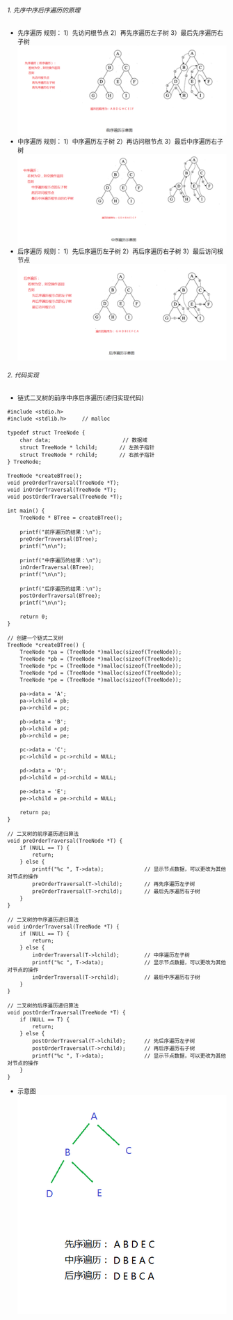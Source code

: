 ###### 1. 先序中序后序遍历的原理
- 先序遍历
规则：
1）先访问根节点
2）再先序遍历左子树
3）最后先序遍历右子树
![先序遍历示意图](./链式二叉树的前序中序后序遍历(递归实现)（C语言）.assets/17731575-1161072f059b891a.png)
- 中序遍历
规则：
1）中序遍历左子树
2）再访问根节点
3）最后中序遍历右子树
![中序遍历示意图](./链式二叉树的前序中序后序遍历(递归实现)（C语言）.assets/17731575-04be29bfffcabfa6.png)
- 后序遍历
规则：
1）先后序遍历左子树
2）再后序遍历右子树
3）最后访问根节点
![后序遍历示意图](./链式二叉树的前序中序后序遍历(递归实现)（C语言）.assets/17731575-551ff7b1e5db95c2.png)


###### 2. 代码实现
- 链式二叉树的前序中序后序遍历(递归实现代码)
```
#include <stdio.h>
#include <stdlib.h>     // malloc

typedef struct TreeNode {
    char data;                       // 数据域
    struct TreeNode * lchild;       // 左孩子指针
    struct TreeNode * rchild;       // 右孩子指针
} TreeNode;

TreeNode *createBTree();
void preOrderTraversal(TreeNode *T);
void inOrderTraversal(TreeNode *T);
void postOrderTraversal(TreeNode *T);

int main() {
    TreeNode * BTree = createBTree();

    printf("前序遍历的结果：\n");
    preOrderTraversal(BTree);
    printf("\n\n");

    printf("中序遍历的结果：\n");
    inOrderTraversal(BTree);
    printf("\n\n");

    printf("后序遍历的结果：\n");
    postOrderTraversal(BTree);
    printf("\n\n");

    return 0;
}

// 创建一个链式二叉树
TreeNode *createBTree() {
    TreeNode *pa = (TreeNode *)malloc(sizeof(TreeNode));
    TreeNode *pb = (TreeNode *)malloc(sizeof(TreeNode));
    TreeNode *pc = (TreeNode *)malloc(sizeof(TreeNode));
    TreeNode *pd = (TreeNode *)malloc(sizeof(TreeNode));
    TreeNode *pe = (TreeNode *)malloc(sizeof(TreeNode));

    pa->data = 'A';
    pa->lchild = pb;
    pa->rchild = pc;

    pb->data = 'B';
    pb->lchild = pd;
    pb->rchild = pe;

    pc->data = 'C';
    pc->lchild = pc->rchild = NULL;

    pd->data = 'D';
    pd->lchild = pd->rchild = NULL;

    pe->data = 'E';
    pe->lchild = pe->rchild = NULL;

    return pa;
}

// 二叉树的前序遍历递归算法
void preOrderTraversal(TreeNode *T) {
    if (NULL == T) {
        return;
    } else {
        printf("%c ", T->data);             // 显示节点数据，可以更改为其他对节点的操作
        preOrderTraversal(T->lchild);       // 再先序遍历左子树
        preOrderTraversal(T->rchild);       // 最后先序遍历右子树
    }
}

// 二叉树的中序遍历递归算法
void inOrderTraversal(TreeNode *T) {
    if (NULL == T) {
        return;
    } else {
        inOrderTraversal(T->lchild);        // 中序遍历左子树
        printf("%c ", T->data);             // 显示节点数据，可以更改为其他对节点的操作
        inOrderTraversal(T->rchild);        // 最后中序遍历右子树
    }
}

// 二叉树的后序遍历递归算法
void postOrderTraversal(TreeNode *T) {
    if (NULL == T) {
        return;
    } else {
        postOrderTraversal(T->lchild);      // 先后序遍历左子树
        postOrderTraversal(T->rchild);      // 再后序遍历右子树
        printf("%c ", T->data);             // 显示节点数据，可以更改为其他对节点的操作
    }
}
```
- 示意图
![链式二叉树的前序中序后序遍历(递归实现)-示意图](./链式二叉树的前序中序后序遍历(递归实现)（C语言）.assets/17731575-a5da4fdc6e63c9c4.png)

